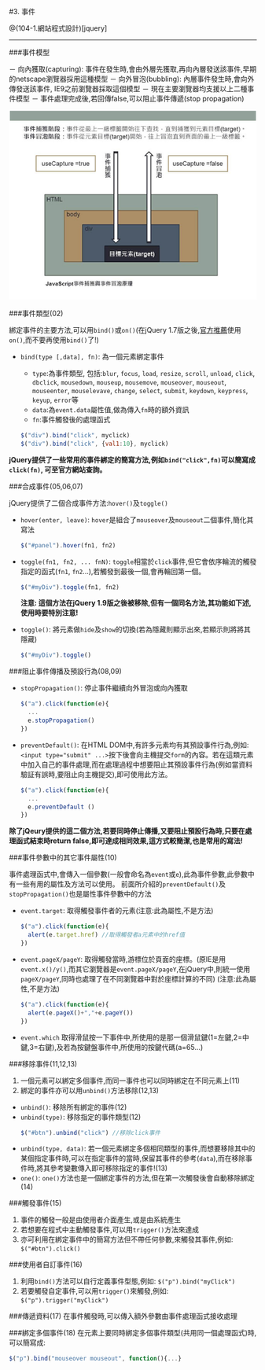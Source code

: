 #3. 事件

@(104-1.網站程式設計)[jquery]

---

###事件模型

－ 向內獲取(capturing): 事件在發生時,會由外層先獲取,再向內層發送該事件,早期的netscape瀏覽器採用這種模型
－ 向外冒泡(bubbling): 內層事件發生時,會向外傳發送該事件, IE9之前瀏覽器採取這個模型
－ 現在主要瀏覽器均支援以上二種事件模型
－ 事件處理完成後,若回傳false,可以阻止事件傳遞(stop propagation)

![](event.png)

###事件類型(02)

綁定事件的主要方法,可以用`bind()`或`on()`(在jQuery 1.7版之後,[官方推薦](http://blog.jquery.com/2011/11/03/jquery-1-7-released/)使用`on()`,而不要再使用`bind()`了!)

- `bind(type [,data], fn)`: 為一個元素綁定事件
  - `type`:為事件類型, 包括:`blur`, `focus`, `load`, `resize`, `scroll`, `unload`, `click`, `dbclick`, `mousedown`, `mouseup`, `mousemove`, `mouseover`, `mouseout`, `mouseenter`, `mouselevave`, `change`, `select`, `submit`, `keydown`, `keypress`, `keyup`, `error`等
  - `data`:為`event.data`屬性值,做為傳入`fn`時的額外資訊
  - `fn`:事件觸發後的處理函式

  ```javascript
  $("div").bind("click", myclick)
  $("div").bind("click", {val1:10}, myclick)
  ```

**jQuery提供了一些常用的事件綁定的簡寫方法,例如`bind("click",fn)`可以簡寫成`click(fn)`, 可至官方網站查詢。**

###合成事件(05,06,07)

jQuery提供了二個合成事件方法:`hover()`及`toggle()`

- `hover(enter, leave)`: `hover`是組合了`mouseover`及`mouseout`二個事件,簡化其寫法
  ```javascript
  $("#panel").hover(fn1, fn2)
  ```

- `toggle(fn1, fn2, ... fnN)`: `toggle`相當於`click`事件,但它會依序輪流的觸發指定的函式(`fn1`, `fn2`...),若觸發到最後一個,會再輪回第一個。

  ```javascript
  $("#myDiv").toggle(fn1, fn2)
  ```
  **注意: 這個方法在jQuery 1.9版之後被移除,但有一個同名方法,其功能如下述,使用時要特別注意!**
- `toggle()`: 將元素做`hide`及`show`的切換(若為隱藏則顯示出來,若顯示則將將其隱藏)

  ```javascript
  $("#myDiv").toggle()
  ```

###阻止事件傳播及預設行為(08,09)

- `stopPropagation()`: 停止事件繼續向外冒泡或向內獲取

  ```javascript
  $("a").click(function(e){
    ...
    e.stopPropagation()
  })
  ```

- `preventDefault()`:  在HTML DOM中,有許多元素均有其預設事件行為,例如: `<input type="submit" ...>`按下後會向主機提交`form`的內容。若在這類元素中加入自己的事件處理,而在處理過程中想要阻止其預設事件行為(例如當資料驗証有誤時,要阻止向主機提交),即可使用此方法。
  ```javascript
  $("a").click(function(e){
    ...
    e.preventDefault ()
  })
  ```

**除了jQeury提供的這二個方法,若要同時停止傳播,又要阻止預設行為時,只要在處理函式結束時return false,即可達成相同效果,這方式較簡潔,也是常用的寫法!**

###事件參數中的其它事件屬性(10)

事件處理函式中,會傳入一個參數(一般會命名為`event`或`e`),此為事件參數,此參數中有一些有用的屬性及方法可以使用。
前面所介紹的`preventDefault()`及`stopPropagation()`也是屬性事件參數中的方法

- `event.target`: 取得觸發事件者的元素(注意:此為屬性,不是方法)
  ```javascript
  $("a").click(function(e){
    alert(e.target.href) //取得觸發者a元素中的href值
  })

  ```

- `event.pageX/pageY`: 取得觸發當時,游標位於頁面的座標。(原IE是用`event.x()/y()`,而其它瀏覽器是`event.pageX/pageY`,在jQuery中,則統一使用`pageX/pageY`,同時也處理了在不同瀏覽器中對於座標計算的不同) (注意:此為屬性,不是方法)
  ```javascript
  $("a").click(function(e){
    alert(e.pageX()+","+e.pageY())
  })
  ```


- `event.which` 取得滑鼠按一下事件中,所使用的是那一個滑鼠鍵(1=左鍵,2=中鍵,3=右鍵),及若為按鍵盤事件中,所使用的按鍵代碼(a=65...)

###移除事件(11,12,13)
1. 一個元素可以綁定多個事件,而同一事件也可以同時綁定在不同元素上(11)
2. 綁定的事件亦可以用`unbind()`方法移除(12,13)

- `unbind()`: 移除所有綁定的事件(12)
- `unbind(type)`: 移除指定的事件類型(12)
  ```javascript
  $("#btn").unbind("click") //移除click事件
  ```
- `unbind(type, data)`: 若一個元素綁定多個相同類型的事件,而想要移除其中的某個指定事件時,可以在指定事件的當時,保留其事件的參考(`data`),而在移除事件時,將其參考變數傳入即可移除指定的事件!(13)
- `one()`: `one()`方法也是一個綁定事件的方法,但在第一次觸發後會自動移除綁定(14)

###觸發事件(15)
1. 事件的觸發一般是由使用者介面產生,或是由系統產生
2. 若想要在程式中主動觸發事件,可以用`trigger()`方法來達成
3. 亦可利用在綁定事件中的簡寫方法但不帶任何參數,來觸發其事件,例如: `$("#btn").click()`

###使用者自訂事件(16)
1. 利用`bind()`方法可以自行定義事件型態,例如: `$("p").bind("myClick")`
2. 若要觸發自定事件,可以用`trigger()`來觸發,例如: `$("p").trigger("myClick")`

###傳遞資料(17)
在事件觸發時,可以傳入額外參數由事件處理函式接收處理

###綁定多個事件(18)
在元素上要同時綁定多個事件類型(共用同一個處理函式)時,可以簡寫成: 
```javascript
$("p").bind("mouseover mouseout", function(){...} 
```




